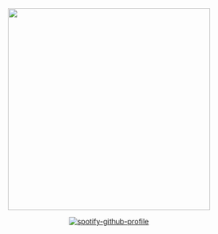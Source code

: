<div align="center">
<img width="400" height="400" src="https://files.catbox.moe/0d4pd9.png">
  
[![spotify-github-profile](https://spotify-github-profile.kittinanx.com/api/view?uid=31xj2mjpcf3mbqv2trhwb7533ioq&cover_image=true&theme=novatorem&show_offline=false&background_color=fef6fa&interchange=false&bar_color=ffffff&bar_color_cover=false)](https://github.com/kittinan/spotify-github-profile)
